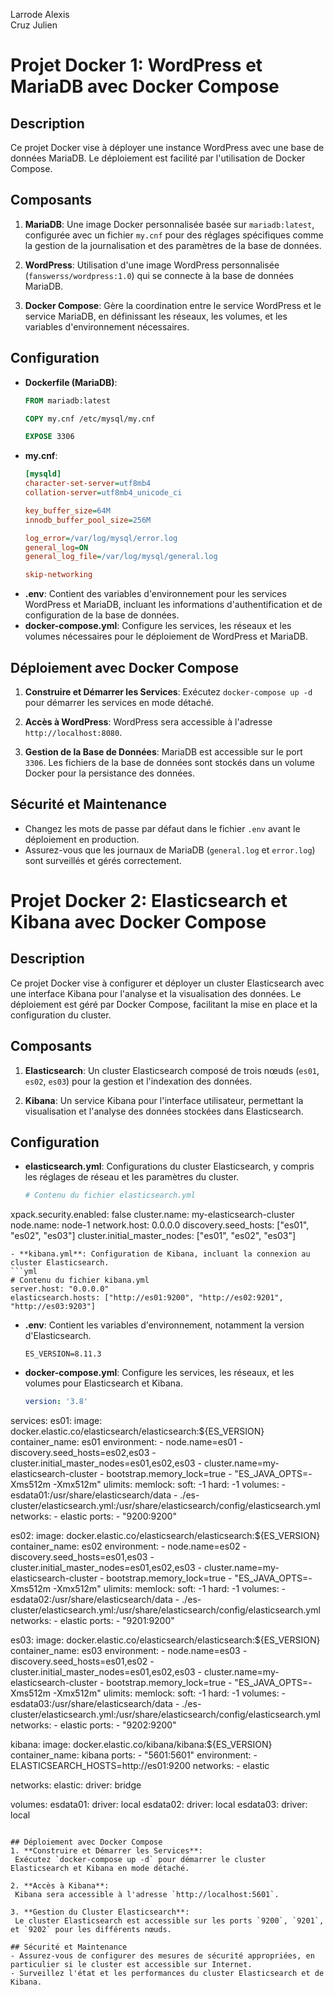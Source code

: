 Larrode Alexis <br>
Cruz Julien

# Projet Docker 1: WordPress et MariaDB avec Docker Compose

## Description
Ce projet Docker vise à déployer une instance WordPress avec une base de données MariaDB. Le déploiement est facilité par l'utilisation de Docker Compose.

## Composants
1. **MariaDB**: Une image Docker personnalisée basée sur `mariadb:latest`, configurée avec un fichier `my.cnf` pour des réglages spécifiques comme la gestion de la journalisation et des paramètres de la base de données.

2. **WordPress**: Utilisation d'une image WordPress personnalisée (`fanswerss/wordpress:1.0`) qui se connecte à la base de données MariaDB.

3. **Docker Compose**: Gère la coordination entre le service WordPress et le service MariaDB, en définissant les réseaux, les volumes, et les variables d'environnement nécessaires.

## Configuration
- **Dockerfile (MariaDB)**:
  ```Dockerfile
  FROM mariadb:latest

  COPY my.cnf /etc/mysql/my.cnf

  EXPOSE 3306
  ```
- **my.cnf**:
  ```ini
  [mysqld]
  character-set-server=utf8mb4
  collation-server=utf8mb4_unicode_ci

  key_buffer_size=64M
  innodb_buffer_pool_size=256M

  log_error=/var/log/mysql/error.log
  general_log=ON
  general_log_file=/var/log/mysql/general.log

  skip-networking
  ```
- **.env**: Contient des variables d'environnement pour les services WordPress et MariaDB, incluant les informations d'authentification et de configuration de la base de données.
- **docker-compose.yml**: Configure les services, les réseaux et les volumes nécessaires pour le déploiement de WordPress et MariaDB.

## Déploiement avec Docker Compose
1. **Construire et Démarrer les Services**:
   Exécutez `docker-compose up -d` pour démarrer les services en mode détaché.

2. **Accès à WordPress**:
   WordPress sera accessible à l'adresse `http://localhost:8080`.

3. **Gestion de la Base de Données**:
   MariaDB est accessible sur le port `3306`. Les fichiers de la base de données sont stockés dans un volume Docker pour la persistance des données.

## Sécurité et Maintenance
- Changez les mots de passe par défaut dans le fichier `.env` avant le déploiement en production.
- Assurez-vous que les journaux de MariaDB (`general.log` et `error.log`) sont surveillés et gérés correctement.



# Projet Docker 2: Elasticsearch et Kibana avec Docker Compose

## Description
Ce projet Docker vise à configurer et déployer un cluster Elasticsearch avec une interface Kibana pour l'analyse et la visualisation des données. Le déploiement est géré par Docker Compose, facilitant la mise en place et la configuration du cluster.

## Composants
1. **Elasticsearch**: Un cluster Elasticsearch composé de trois nœuds (`es01`, `es02`, `es03`) pour la gestion et l'indexation des données.

2. **Kibana**: Un service Kibana pour l'interface utilisateur, permettant la visualisation et l'analyse des données stockées dans Elasticsearch.

## Configuration
- **elasticsearch.yml**: Configurations du cluster Elasticsearch, y compris les réglages de réseau et les paramètres du cluster.
  ```yml
  # Contenu du fichier elasticsearch.yml
xpack.security.enabled: false
cluster.name: my-elasticsearch-cluster
node.name: node-1
network.host: 0.0.0.0
discovery.seed_hosts: ["es01", "es02", "es03"]
cluster.initial_master_nodes: ["es01", "es02", "es03"]

  ```
- **kibana.yml**: Configuration de Kibana, incluant la connexion au cluster Elasticsearch.
  ```yml
  # Contenu du fichier kibana.yml
server.host: "0.0.0.0"
elasticsearch.hosts: ["http://es01:9200", "http://es02:9201", "http://es03:9203"]

  ```
- **.env**: Contient les variables d'environnement, notamment la version d'Elasticsearch.
  ```env
  ES_VERSION=8.11.3
  ```
- **docker-compose.yml**: Configure les services, les réseaux, et les volumes pour Elasticsearch et Kibana.
  ```yml
  version: '3.8'

services:
  es01:
    image: docker.elastic.co/elasticsearch/elasticsearch:${ES_VERSION}
    container_name: es01
    environment:
      - node.name=es01
      - discovery.seed_hosts=es02,es03
      - cluster.initial_master_nodes=es01,es02,es03
      - cluster.name=my-elasticsearch-cluster
      - bootstrap.memory_lock=true
      - "ES_JAVA_OPTS=-Xms512m -Xmx512m"
    ulimits:
      memlock:
        soft: -1
        hard: -1
    volumes:
      - esdata01:/usr/share/elasticsearch/data
      - ./es-cluster/elasticsearch.yml:/usr/share/elasticsearch/config/elasticsearch.yml
    networks:
      - elastic
    ports:
      - "9200:9200"

  es02:
    image: docker.elastic.co/elasticsearch/elasticsearch:${ES_VERSION}
    container_name: es02
    environment:
      - node.name=es02
      - discovery.seed_hosts=es01,es03
      - cluster.initial_master_nodes=es01,es02,es03
      - cluster.name=my-elasticsearch-cluster
      - bootstrap.memory_lock=true
      - "ES_JAVA_OPTS=-Xms512m -Xmx512m"
    ulimits:
      memlock:
        soft: -1
        hard: -1
    volumes:
      - esdata02:/usr/share/elasticsearch/data
      - ./es-cluster/elasticsearch.yml:/usr/share/elasticsearch/config/elasticsearch.yml
    networks:
      - elastic
    ports:
      - "9201:9200"

  es03:
    image: docker.elastic.co/elasticsearch/elasticsearch:${ES_VERSION}
    container_name: es03
    environment:
      - node.name=es03
      - discovery.seed_hosts=es01,es02
      - cluster.initial_master_nodes=es01,es02,es03
      - cluster.name=my-elasticsearch-cluster
      - bootstrap.memory_lock=true
      - "ES_JAVA_OPTS=-Xms512m -Xmx512m"
    ulimits:
      memlock:
        soft: -1
        hard: -1
    volumes:
      - esdata03:/usr/share/elasticsearch/data
      - ./es-cluster/elasticsearch.yml:/usr/share/elasticsearch/config/elasticsearch.yml
    networks:
      - elastic
    ports:
      - "9202:9200"

  kibana:
    image: docker.elastic.co/kibana/kibana:${ES_VERSION}
    container_name: kibana
    ports:
      - "5601:5601"
    environment:
      - ELASTICSEARCH_HOSTS=http://es01:9200
    networks:
      - elastic

networks:
  elastic:
    driver: bridge

volumes:
  esdata01:
    driver: local
  esdata02:
    driver: local
  esdata03:
    driver: local

  ```

## Déploiement avec Docker Compose
1. **Construire et Démarrer les Services**:
   Exécutez `docker-compose up -d` pour démarrer le cluster Elasticsearch et Kibana en mode détaché.

2. **Accès à Kibana**:
   Kibana sera accessible à l'adresse `http://localhost:5601`.

3. **Gestion du Cluster Elasticsearch**:
   Le cluster Elasticsearch est accessible sur les ports `9200`, `9201`, et `9202` pour les différents nœuds.

## Sécurité et Maintenance
- Assurez-vous de configurer des mesures de sécurité appropriées, en particulier si le cluster est accessible sur Internet.
- Surveillez l'état et les performances du cluster Elasticsearch et de Kibana.
